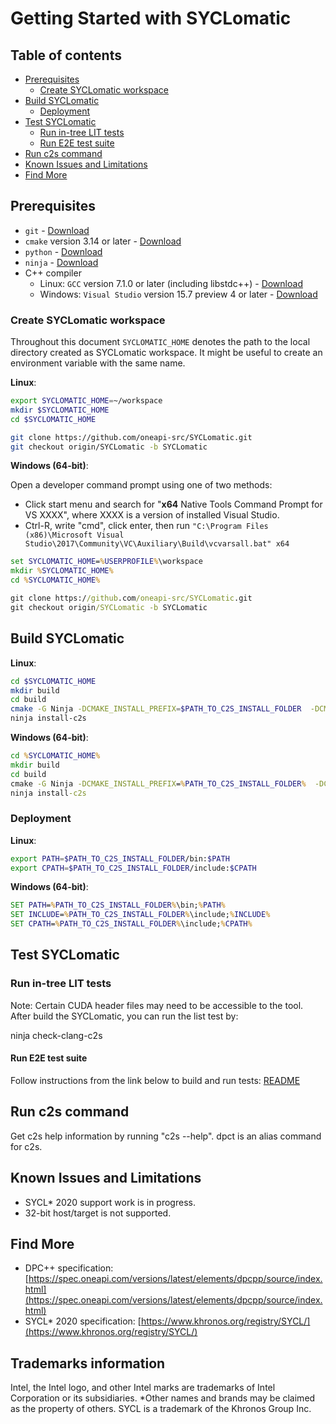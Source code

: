 # Getting Started with SYCLomatic


## Table of contents
  - [Prerequisites](#prerequisites)
    - [Create SYCLomatic workspace](#create-SYCLomatic-workspace)
  - [Build SYCLomatic](#build-SYCLomatic)
    - [Deployment](#deployment)
  - [Test SYCLomatic](#test-SYCLomatic)
      - [Run in-tree LIT tests](#run-in-tree-lit-tests)
      - [Run E2E test suite](#run-SYCLomatic-e2e-test-suite)
  - [Run c2s command](#Run-c2s-command)
  - [Known Issues and Limitations](#known-issues-and-limitations)
  - [Find More](#find-more)

## Prerequisites

* `git` - [Download](https://git-scm.com/downloads)
* `cmake` version 3.14 or later - [Download](http://www.cmake.org/download/)
* `python` - [Download](https://www.python.org/downloads/release/python-2716/)
* `ninja` -
[Download](https://github.com/ninja-build/ninja/wiki/Pre-built-Ninja-packages)
* C++ compiler
  * Linux: `GCC` version 7.1.0 or later (including libstdc++) -
    [Download](https://gcc.gnu.org/install/)
  * Windows: `Visual Studio` version 15.7 preview 4 or later -
    [Download](https://visualstudio.microsoft.com/downloads/)

### Create SYCLomatic workspace

Throughout this document `SYCLOMATIC_HOME` denotes the path to the local directory
created as SYCLomatic workspace. It might be useful to
create an environment variable with the same name.

**Linux**:

```bash
export SYCLOMATIC_HOME=~/workspace
mkdir $SYCLOMATIC_HOME
cd $SYCLOMATIC_HOME

git clone https://github.com/oneapi-src/SYCLomatic.git
git checkout origin/SYCLomatic -b SYCLomatic
```

**Windows (64-bit)**:

Open a developer command prompt using one of two methods:

* Click start menu and search for "**x64** Native Tools Command Prompt for VS
  XXXX", where XXXX is a version of installed Visual Studio.
* Ctrl-R, write "cmd", click enter, then run
  `"C:\Program Files (x86)\Microsoft Visual Studio\2017\Community\VC\Auxiliary\Build\vcvarsall.bat" x64`

```bat
set SYCLOMATIC_HOME=%USERPROFILE%\workspace
mkdir %SYCLOMATIC_HOME%
cd %SYCLOMATIC_HOME%

git clone https://github.com/oneapi-src/SYCLomatic.git
git checkout origin/SYCLomatic -b SYCLomatic
```

## Build SYCLomatic


**Linux**:

```bash
cd $SYCLOMATIC_HOME
mkdir build
cd build
cmake -G Ninja -DCMAKE_INSTALL_PREFIX=$PATH_TO_C2S_INSTALL_FOLDER  -DCMAKE_BUILD_TYPE=Release  -DLLVM_ENABLE_PROJECTS="clang"  -DLLVM_TARGETS_TO_BUILD="X86;NVPTX" ../llvm
ninja install-c2s
```

**Windows (64-bit)**:

```bat
cd %SYCLOMATIC_HOME%
mkdir build
cd build
cmake -G Ninja -DCMAKE_INSTALL_PREFIX=%PATH_TO_C2S_INSTALL_FOLDER%  -DCMAKE_BUILD_TYPE=Release  -DLLVM_ENABLE_PROJECTS="clang"  -DLLVM_TARGETS_TO_BUILD="X86;NVPTX" ..\llvm
ninja install-c2s
```

### Deployment

**Linux**:
```bash
export PATH=$PATH_TO_C2S_INSTALL_FOLDER/bin:$PATH
export CPATH=$PATH_TO_C2S_INSTALL_FOLDER/include:$CPATH
```

**Windows (64-bit)**:
```bat
SET PATH=%PATH_TO_C2S_INSTALL_FOLDER%\bin;%PATH%
SET INCLUDE=%PATH_TO_C2S_INSTALL_FOLDER%\include;%INCLUDE%
SET CPATH=%PATH_TO_C2S_INSTALL_FOLDER%\include;%CPATH%
```

## Test SYCLomatic
### Run in-tree LIT tests

Note: Certain CUDA header files may need to be accessible to the tool.
After build the SYCLomatic, you can run the list test by: 

ninja check-clang-c2s


#### Run E2E test suite

Follow instructions from the link below to build and run tests:
[README](https://github.com/oneapi-src/SYCLomatic-test)


## Run c2s command
Get c2s help information by running "c2s --help".
dpct is an alias command for c2s.

## Known Issues and Limitations

* SYCL\* 2020 support work is in progress.
* 32-bit host/target is not supported.

## Find More

* DPC++ specification:
[https://spec.oneapi.com/versions/latest/elements/dpcpp/source/index.html](https://spec.oneapi.com/versions/latest/elements/dpcpp/source/index.html)
* SYCL\* 2020 specification:
[https://www.khronos.org/registry/SYCL/](https://www.khronos.org/registry/SYCL/)


## Trademarks information
Intel, the Intel logo, and other Intel marks are trademarks of Intel Corporation or its subsidiaries.
*Other names and brands may be claimed as the property of others. SYCL is a trademark of the Khronos Group Inc.
